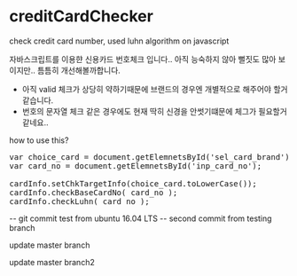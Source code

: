 # creditCardChecker
check credit card number, used luhn algorithm on javascript

자바스크립트를 이용햔 신용카드 번호체크 입니다..
아직 능숙하지 않아 뻘짓도 많아 보이지만.. 틈틈히 개선해볼까합니다.

- 아직 valid 체크가 상당히 약하기때문에 브랜드의 경우엔 개별적으로 해주어야 할거같습니다.
- 번호의 문자열 체크 같은 경우에도 현재 딱히 신경을 안썻기떄문에 체그가 필요할거 같네요..

how to use this?
<pre>
var choice_card = document.getElemnetsById('sel_card_brand');
var card_no = document.getElemnetsById('inp_card_no');

cardInfo.setChkTargetInfo(choice_card.toLowerCase());
cardInfo.checkBaseCardNo( card_no );
cardInfo.checkLuhn( card_no );
</pre>

-- git commit test from ubuntu 16.04 LTS
-- second commit from testing branch

update master branch

update master branch2
